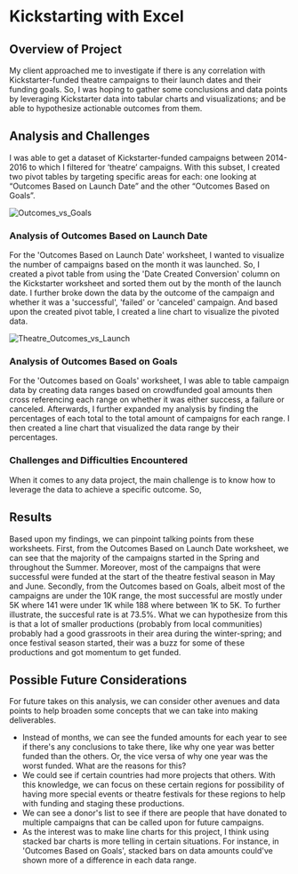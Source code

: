 # Kickstarting with Excel

## Overview of Project
My client approached me to investigate if there is any correlation with Kickstarter-funded theatre campaigns to their launch dates and their funding goals. So, I was hoping to gather some conclusions and data points by leveraging Kickstarter data into tabular charts and visualizations; and be able to hypothesize actionable outcomes from them.

## Analysis and Challenges
I was able to get a dataset of Kickstarter-funded campaigns between 2014-2016 to which I filtered for ‘theatre’ campaigns. With this subset, I created two pivot tables by targeting specific areas for each: one looking at “Outcomes Based on Launch Date” and the other “Outcomes Based on Goals”. 

![Outcomes_vs_Goals](https://raw.githubusercontent.com/JoseCalucag/Kickstarter-Analysis/master/Resources/Outcomes_vs_Goals.png)
### Analysis of Outcomes Based on Launch Date
For the 'Outcomes Based on Launch Date' worksheet, I wanted to visualize the number of campaigns based on the month it was launched. So, I created a pivot table from using the 'Date Created Conversion' column on the Kickstarter worksheet and sorted them out by the month of the launch date. I further broke down the data by the outcome of the campaign and whether it was a 'successful', 'failed' or 'canceled' campaign. And based upon the created pivot table, I created a line chart to visualize the pivoted data.

![Theatre_Outcomes_vs_Launch](https://raw.githubusercontent.com/JoseCalucag/Kickstarter-Analysis/master/Resources/Theater_Outcomes_vs_Launch.png)
### Analysis of Outcomes Based on Goals
For the 'Outcomes based on Goals' worksheet, I was able to table campaign data by creating data ranges based on crowdfunded goal amounts then cross referencing each range on whether it was either success, a failure or canceled. Afterwards, I further expanded my analysis by finding the percentages of each total to the total amount of campaigns for each range. I then created a line chart that visualized the data range by their percentages.

### Challenges and Difficulties Encountered
When it comes to any data project, the main challenge is to know how to leverage the data to achieve a specific outcome. So, 

## Results
Based upon my findings, we can pinpoint talking points from these worksheets. First, from the Outcomes Based on Launch Date worksheet, we can see that the majority of the campaigns started in the Spring and throughout the Summer. Moreover, most of the campaigns that were successful were funded at the start of the theatre festival season in May and June. Secondly, from the Outcomes based on Goals, albeit most of the campaigns are under the 10K range, the most successful are mostly under 5K where 141 were under 1K while 188 where between 1K to 5K. To further illustrate, the succesful rate is at 73.5%. What we can hypothesize from this is that a lot of smaller productions (probably from local communities) probably had a good grassroots in their area during the winter-spring; and once festival season started, their was a buzz for some of these productions and got momentum to get funded.

## Possible Future Considerations
For future takes on this analysis, we can consider other avenues and data points to help broaden some concepts that we can take into making deliverables. 
- Instead of months, we can see the funded amounts for each year to see if there's any conclusions to take there, like why one year was better funded than the others. Or, the vice versa of why one year was the worst funded. What are the reasons for this?
- We could see if certain countries had more projects that others. With this knowledge, we can focus on these certain regions for  possibility of having more special events or theatre festivals for these regions to help with funding and staging these productions.
- We can see a donor's list to see if there are people that have donated to multiple campaigns that can be called upon for future campaigns.
- As the interest was to make line charts for this project, I think using stacked bar charts is more telling in certain situations. For instance, in 'Outcomes Based on Goals', stacked bars on data amounts could've shown more of a difference in each data range. 
